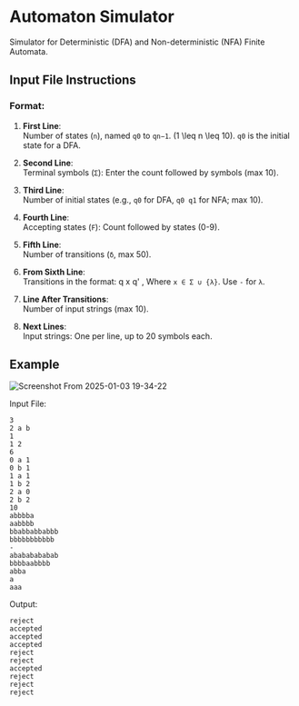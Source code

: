 # Automaton Simulator

Simulator for Deterministic (DFA) and Non-deterministic (NFA) Finite Automata.

## Input File Instructions

### Format:

1. **First Line**:  
   Number of states (`n`), named `q0` to `qn−1`. \(1 \leq n \leq 10\). `q0` is the initial state for a DFA.

2. **Second Line**:  
   Terminal symbols (`Σ`): Enter the count followed by symbols (max 10).

3. **Third Line**:  
   Number of initial states (e.g., `q0` for DFA, `q0 q1` for NFA; max 10).

4. **Fourth Line**:  
   Accepting states (`F`): Count followed by states (0-9).

5. **Fifth Line**:  
   Number of transitions (`δ`, max 50).

6. **From Sixth Line**:  
   Transitions in the format: q x q' , Where `x ∈ Σ ∪ {λ}`. Use `-` for `λ`.

7. **Line After Transitions**:  
   Number of input strings (max 10).

8. **Next Lines**:  
   Input strings: One per line, up to 20 symbols each.

## Example

![Screenshot From 2025-01-03 19-34-22](https://github.com/user-attachments/assets/d3712073-7bd4-4f16-aee8-8285b414c320)

Input File:

```
3
2 a b
1
1 2
6
0 a 1
0 b 1
1 a 1
1 b 2
2 a 0
2 b 2
10
abbbba
aabbbb
bbabbabbabbb
bbbbbbbbbbb
-
abababababab
bbbbaabbbb
abba
a
aaa
```

Output:

```
reject
accepted
accepted
accepted
reject
reject
accepted
reject
reject
reject
```


